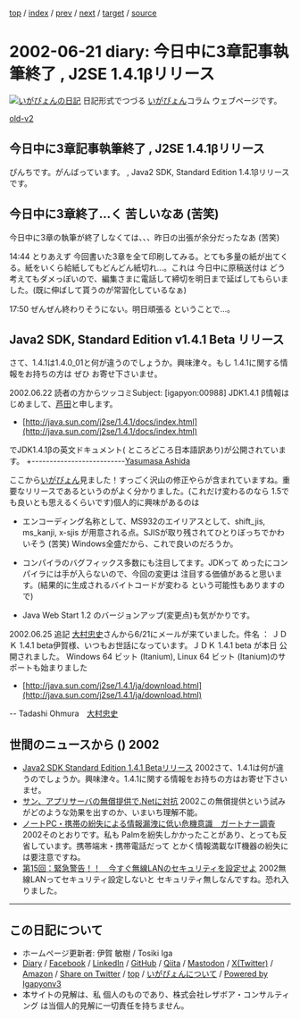 [top](../index.html) 
 / [index](index.html) 
 / [prev](ig020620.html) 
 / [next](ig020624.html) 
 / [target](https://www.igapyon.jp/igapyon/diary/2002/ig020621.html) 
 / [source](https://github.com/igapyon/diary/blob/master/2002/ig020621.src.md) 

2002-06-21 diary: 今日中に3章記事執筆終了 , J2SE 1.4.1βリリース
=====================================================================================================
[![いがぴょんの日記](https://www.igapyon.jp/igapyon/diary/images/iga202308_64.jpg "いがぴょん")](https://www.igapyon.jp/igapyon/diary/memo/memoigapyon.html) 日記形式でつづる [いがぴょん](https://www.igapyon.jp/igapyon/diary/memo/memoigapyon.html)コラム ウェブページです。

[old-v2](ig020621-orig.html)

## 今日中に3章記事執筆終了 , J2SE 1.4.1βリリース

ぴんちです。がんばっています。 , Java2 SDK, Standard Edition 1.4.1βリリースです。


## 今日中に3章終了…く 苦しいなあ (苦笑)

今日中に3章の執筆が終了しなくては、、、昨日の出張が余分だったなあ (苦笑)

14:44 とりあえず 今回書いた3章を全て印刷してみる。とても多量の紙が出てくる。紙をいくら給紙してもどんどん紙切れ…。これは 今日中に原稿送付は どう考えてもダメっぽいので、編集さまに電話して締切を明日まで延ばしてもらいました。(既に伸ばして貰うのが常習化しているなぁ)

17:50 ぜんぜん終わりそうにない。明日頑張る ということで…。

## Java2 SDK, Standard Edition v1.4.1 Beta リリース

さて、1.4.1は1.4.0_01と何が違うのでしょうか。興味津々。もし 1.4.1に関する情報をお持ちの方は ぜひ お寄せ下さいませ。

2002.06.22 読者の方からツッコミSubject: [igapyon:00988] JDK1.4.1 β情報はじめまして、[芦田](http://xion.s11.xrea.com)と申します。

* [http://java.sun.com/j2se/1.4.1/docs/index.html](http://java.sun.com/j2se/1.4.1/docs/index.html)

でJDK1.4.1βの英文ドキュメント( ところどころ日本語訳あり)が公開されています。
+--------------------------[Yasumasa Ashida](http://xion.s11.xrea.com)

ここから[いがぴょん](https://www.igapyon.jp/igapyon/diary/memo/memoigapyon.html)見ました！すっごく沢山の修正やらが含まれていますね。重要なリリースであるというのがよく分かりました。(これだけ変わるのなら
1.5でも良いとも思えるくらいです)個人的に興味があるのは

* エンコーディング名称として、MS932のエイリアスとして、shift_jis, ms_kanji,
  x-sjis が用意される点。SJISが取り残されてひとりぼっちでかわいそう (苦笑)
  Windows全盛だから、これで良いのだろうか。
  
* コンパイラのバグフィックス多数にも注目してます。JDKって めったにコンパイラには手が入らないので、今回の変更は
  注目する価値があると思います。(結果的に生成されるバイトコードが変わる という可能性もありますので)
  
* Java Web Start 1.2 のバージョンアップ(変更点)も気がかりです。

2002.06.25 追記 [大村忠史](http://www.cutt.co.jp/book/4-87783-052-9.html)さんから6/21にメールが来ていました。件名 ： ＪＤＫ 1.4.1 beta伊賀様、いつもお世話になっています。ＪＤＫ 1.4.1 beta が本日 公開されました。
Windows 64 ビット (Itanium), Linux 64 ビット (Itanium)のサポートも始まりました

* [http://java.sun.com/j2se/1.4.1/ja/download.html](http://java.sun.com/j2se/1.4.1/ja/download.html)

--
Tadashi Ohmura　[大村忠史](http://www.cutt.co.jp/book/4-87783-052-9.html)

## 世間のニュースから () 2002

* [Java2 SDK Standard Edition 1.4.1 Betaリリース](http://java.sun.com/j2se/1.4.1/ja/)  2002さて、1.4.1は何が違うのでしょうか。興味津々。1.4.1に関する情報をお持ちの方はお寄せ下さいませ。
* [サン、アプリサーバの無償提供で.Netに対抗](http://www.zdnet.co.jp/enterprise/0206/20/02062002.html)  2002この無償提供という試みがどのような効果を出すのか、いまいち理解不能。
* [ノートPC・携帯の紛失による情報漏洩に低い危機意識　ガートナー調査](http://www.zdnet.co.jp/news/0206/20/njbt_10.html)  2002そのとおりです。私も Palmを紛失しかかったことがあり、とっても反省しています。携帯端末・携帯電話だって とかく情報満載なIT機器の紛失には要注意ですね。
* [第15回：緊急警告！！　今すぐ無線LANのセキュリティを設定せよ](http://www.watch.impress.co.jp/broadband/column/shimizu/2002/06/11/)  2002無線LANってセキュリティ設定しないと セキュリティ無しなんですね。恐れ入りました。


----------------------------------------------------------------------------------------------------

## この日記について

* ホームページ更新者: 伊賀 敏樹 / Tosiki Iga
* [Diary](https://www.igapyon.jp/igapyon/diary/) / [Facebook](https://www.facebook.com/igapyon) / [LinkedIn](https://www.linkedin.com/in/toshikiiga) / [GitHub](https://github.com/igapyon) / [Qiita](https://qiita.com/igapyon) / [Mastodon](https://social.vivaldi.net/@igapyon) / [X(Twitter)](https://twitter.com/ToshikiIga) / [Amazon](https://www.amazon.co.jp/%E4%BC%8A%E8%B3%80-%E6%95%8F%E6%A8%B9/e/B004LTQWCQ) / 
[Share on Twitter](https://twitter.com/intent/tweet?hashtags=igapyon%2Cdiary%2C%E3%81%84%E3%81%8C%E3%81%B4%E3%82%87%E3%82%93&text=%E4%BB%8A%E6%97%A5%E4%B8%AD%E3%81%AB3%E7%AB%A0%E8%A8%98%E4%BA%8B%E5%9F%B7%E7%AD%86%E7%B5%82%E4%BA%86+%2C+J2SE+1.4.1%CE%B2%E3%83%AA%E3%83%AA%E3%83%BC%E3%82%B9&url=https%3A%2F%2Fwww.igapyon.jp%2Figapyon%2Fdiary%2F2002%2Fig020621.html) / [top](../index.html) / [いがぴょんについて](https://www.igapyon.jp/igapyon/diary/memo/memoigapyon.html) / [Powered by Igapyonv3](https://github.com/igapyon/igapyonv3)
* 本サイトの見解は、私 個人のものであり、株式会社レザボア・コンサルティング は当個人的見解に一切責任を持ちません。 

